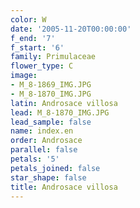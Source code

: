 ```yaml
---
color: W
date: '2005-11-20T00:00:00'
f_end: '7'
f_start: '6'
family: Primulaceae
flower_type: C
image:
- M_8-1869_IMG.JPG
- M_8-1870_IMG.JPG
latin: Androsace villosa
lead: M_8-1870_IMG.JPG
lead_sample: false
name: index.en
order: Androsace
parallel: false
petals: '5'
petals_joined: false
star_shape: false
title: Androsace villosa
---
```

